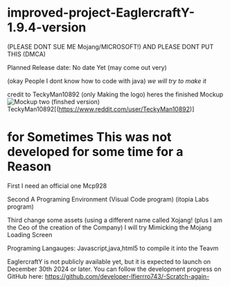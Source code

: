 # improved-project-EaglercraftY-1.9.4-version
(PLEASE DONT SUE ME Mojang/MICROSOFT!) AND PLEASE DONT PUT THIS (DMCA)

Planned Release date: No date Yet (may come out very)

(okay People I dont know how to code with java)
*we will try to make it*

credit to TeckyMan10892 (only Making the logo)
heres the finished Mockup
![Mockup two (finshed version)](https://user-images.githubusercontent.com/67106394/236259698-52b920e6-c460-420c-bd15-761bf7a8fa1a.jpg)
TeckyMan10892[(https://www.reddit.com/user/TeckyMan10892)]

# for Sometimes This was not developed for some time for a Reason
First I need an official one Mcp928

Second A Programing Environment (Visual Code program) (itopia Labs program)

Third change some assets (using a different name called Xojang! (plus I am the Ceo of the creation of the Company)
I will try Mimicking the Mojang Loading Screen 

Programing Langauges:
Javascript,java,html5
to compile it into the Teavm















EaglercraftY is not publicly available yet, but it is expected to launch on December 30th 2024 or later. You can follow the development progress on GitHub here: https://github.com/developer-lfierrro743/-Scratch-again-
